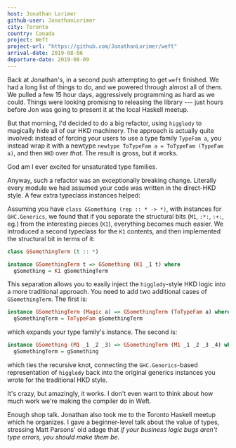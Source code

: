 ```yaml
---
host: Jonathan Lorimer
github-user: JonathanLorimer
city: Toronto
country: Canada
project: Weft
project-url: "https://github.com/JonathanLorimer/weft"
arrival-date: 2019-08-06
departure-date: 2019-08-09
---
```


Back at Jonathan's, in a second push attempting to get `weft` finished. We had a
long list of things to do, and we powered through almost all of them. We pulled
a few 15 hour days, aggressively programming as hard as we could. Things were
looking promising to releasing the library --- just hours before Jon was going
to present it at the local Haskell meetup.

But that morning, I'd decided to do a big refactor, using `higgledy` to
magically hide all of our HKD machinery. The approach is actually quite
involved: instead of forcing your users to use a type family `TypeFam a`,
you instead wrap it with a newtype `newtype ToTypeFam a = ToTypeFam (TypeFam
a)`, and then `HKD` over _that_. The result is gross, but it works.

God am I ever excited for unsaturated type families.

Anyway, such a refactor was an exceptionally breaking change. Literally every
module we had assumed your code was written in the direct-HKD style. A few extra
typeclass instances helped:

Assuming you have `class GSomething (rep :: * -> *)`, with instances for
`GHC.Generics`, we found that if you separate the structural bits (`M1`, `:*:`,
`:+:`, eg.) from the interesting pieces (`K1`), everything becomes much easier.
We introduced a second typeclass for the `K1` contents, and then implemented the
structural bit in terms of it:

```haskell
class GSomethingTerm (t :: *)

instance GSomethingTerm t => GSomething (K1 _1 t) where
  gSomething = K1 gSomethingTerm
```

This separation allows you to easily inject the `higgledy`-style HKD logic into
a more traditional approach. You need to add two additional cases of
`GSomethingTerm`. The first is:

```haskell
instance GSomethingTerm (Magic a) => GSomethingTerm (ToTypeFam a) where
  gSomethingTerm = ToTypeFam gSomethingTerm
```

which expands your type family's instance. The second is:

```haskell
instance GSomething (M1 _1 _2 _3) => GSomethingTerm (M1 _1 _2 _3 _4) where
  gSomethingTerm = gSomething
```

which ties the recursive knot, connecting the `GHC.Generics`-based
representation of `higgledy` back into the original generics instances you wrote
for the traditional HKD style.

It's crazy, but amazingly, it works. I don't even want to think about how much
work we're making the compiler do in Weft.

Enough shop talk. Jonathan also took me to the Toronto Haskell meetup which he
organizes. I gave a beginner-level talk about the value of types, stressing Matt
Parsons' old adage that *if your business logic bugs aren't type errors, you
should make them be.*

